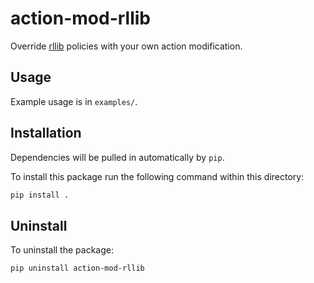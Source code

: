 # action-mod-rllib

Override [rllib](https://docs.ray.io/en/master/rllib.html) policies with
your own action modification.

## Usage

Example usage is in `examples/`.

## Installation

Dependencies will be pulled in automatically by `pip`.

To install this package run the following command within this directory:

```bash
pip install .
```

## Uninstall

To uninstall the package:

```bash
pip uninstall action-mod-rllib
```
